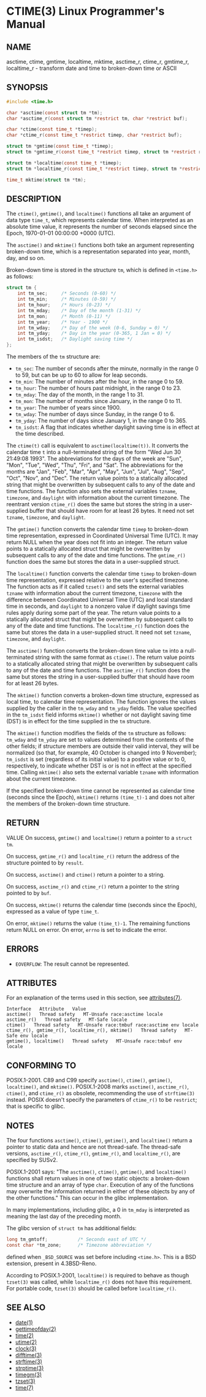 # CTIME(3) Linux Programmer's Manual
## NAME
asctime, ctime, gmtime, localtime, mktime, asctime_r, ctime_r, gmtime_r, localtime_r - transform date and time to broken-down time or ASCII
## SYNOPSIS
```c
#include <time.h>

char *asctime(const struct tm *tm);
char *asctime_r(const struct tm *restrict tm, char *restrict buf);

char *ctime(const time_t *timep);
char *ctime_r(const time_t *restrict timep, char *restrict buf);

struct tm *gmtime(const time_t *timep);
struct tm *gmtime_r(const time_t *restrict timep, struct tm *restrict result);

struct tm *localtime(const time_t *timep);
struct tm *localtime_r(const time_t *restrict timep, struct tm *restrict result);

time_t mktime(struct tm *tm);
```

## DESCRIPTION
The `ctime()`, `gmtime()`, and `localtime()` functions all take an argument of data type `time_t`, which represents calendar time. When interpreted as an absolute time value, it represents the number of seconds elapsed since the Epoch, 1970-01-01 00:00:00 +0000 (UTC).

The `asctime()` and `mktime()` functions both take an argument representing broken-down time, which is a representation separated into year, month, day, and so on.

Broken-down time is stored in the structure `tm`, which is defined in `<time.h>` as follows:
```c
struct tm {
    int tm_sec;     /* Seconds (0-60) */
    int tm_min;     /* Minutes (0-59) */
    int tm_hour;    /* Hours (0-23) */
    int tm_mday;    /* Day of the month (1-31) */
    int tm_mon;     /* Month (0-11) */
    int tm_year;    /* Year - 1900 */
    int tm_wday;    /* Day of the week (0-6, Sunday = 0) */
    int tm_yday;    /* Day in the year (0-365, 1 Jan = 0) */
    int tm_isdst;   /* Daylight saving time */
};
```

The members of the `tm` structure are:

- `tm_sec`: The number of seconds after the minute, normally in the range 0 to 59, but can be up to 60 to allow for leap seconds.
- `tm_min`: The number of minutes after the hour, in the range 0 to 59.
- `tm_hour`: The number of hours past midnight, in the range 0 to 23.
- `tm_mday`: The day of the month, in the range 1 to 31.
- `tm_mon`: The number of months since January, in the range 0 to 11.
- `tm_year`: The number of years since 1900.
- `tm_wday`: The number of days since Sunday, in the range 0 to 6.
- `tm_yday`: The number of days since January 1, in the range 0 to 365.
- `tm_isdst`: A flag that indicates whether daylight saving time is in effect at the time described.

The `ctime(t)` call is equivalent to `asctime(localtime(t))`. It converts the calendar time `t` into a null-terminated string of the form "Wed Jun 30 21:49:08 1993". The abbreviations for the days of the week are "Sun", "Mon", "Tue", "Wed", "Thu", "Fri", and "Sat". The abbreviations for the months are "Jan", "Feb", "Mar", "Apr", "May", "Jun", "Jul", "Aug", "Sep", "Oct", "Nov", and "Dec". The return value points to a statically allocated string that might be overwritten by subsequent calls to any of the date and time functions. The function also sets the external variables `tzname`, `timezone`, and `daylight` with information about the current timezone. The reentrant version `ctime_r()` does the same but stores the string in a user-supplied buffer that should have room for at least 26 bytes. It need not set `tzname`, `timezone`, and `daylight`.

The `gmtime()` function converts the calendar time `timep` to broken-down time representation, expressed in Coordinated Universal Time (UTC). It may return NULL when the year does not fit into an integer. The return value points to a statically allocated struct that might be overwritten by subsequent calls to any of the date and time functions. The `gmtime_r()` function does the same but stores the data in a user-supplied struct.

The `localtime()` function converts the calendar time `timep` to broken-down time representation, expressed relative to the user's specified timezone. The function acts as if it called `tzset()` and sets the external variables `tzname` with information about the current timezone, `timezone` with the difference between Coordinated Universal Time (UTC) and local standard time in seconds, and `daylight` to a nonzero value if daylight savings time rules apply during some part of the year. The return value points to a statically allocated struct that might be overwritten by subsequent calls to any of the date and time functions. The `localtime_r()` function does the same but stores the data in a user-supplied struct. It need not set `tzname`, `timezone`, and `daylight`.

The `asctime()` function converts the broken-down time value `tm` into a null-terminated string with the same format as `ctime()`. The return value points to a statically allocated string that might be overwritten by subsequent calls to any of the date and time functions. The `asctime_r()` function does the same but stores the string in a user-supplied buffer that should have room for at least 26 bytes.

The `mktime()` function converts a broken-down time structure, expressed as local time, to calendar time representation. The function ignores the values supplied by the caller in the `tm_wday` and `tm_yday` fields. The value specified in the `tm_isdst` field informs `mktime()` whether or not daylight saving time (DST) is in effect for the time supplied in the `tm` structure.

The `mktime()` function modifies the fields of the `tm` structure as follows: `tm_wday` and `tm_yday` are set to values determined from the contents of the other fields; if structure members are outside their valid interval, they will be normalized (so that, for example, 40 October is changed into 9 November); `tm_isdst` is set (regardless of its initial value) to a positive value or to 0, respectively, to indicate whether DST is or is not in effect at the specified time. Calling `mktime()` also sets the external variable `tzname` with information about the current timezone.

If the specified broken-down time cannot be represented as calendar time (seconds since the Epoch), `mktime()` returns `(time_t)-1` and does not alter the members of the broken-down time structure.

## RETURN

 VALUE
On success, `gmtime()` and `localtime()` return a pointer to a `struct tm`.

On success, `gmtime_r()` and `localtime_r()` return the address of the structure pointed to by `result`.

On success, `asctime()` and `ctime()` return a pointer to a string.

On success, `asctime_r()` and `ctime_r()` return a pointer to the string pointed to by `buf`.

On success, `mktime()` returns the calendar time (seconds since the Epoch), expressed as a value of type `time_t`.

On error, `mktime()` returns the value `(time_t)-1`. The remaining functions return NULL on error. On error, `errno` is set to indicate the error.

## ERRORS
- `EOVERFLOW`: The result cannot be represented.

## ATTRIBUTES
For an explanation of the terms used in this section, see [attributes(7)](https://man7.org/linux/man-pages/man7/attributes.7).

```
Interface   Attribute   Value
asctime()   Thread safety   MT-Unsafe race:asctime locale
asctime_r()   Thread safety   MT-Safe locale
ctime()   Thread safety   MT-Unsafe race:tmbuf race:asctime env locale
ctime_r(), gmtime_r(), localtime_r(), mktime()   Thread safety   MT-Safe env locale
gmtime(), localtime()   Thread safety   MT-Unsafe race:tmbuf env locale
```

## CONFORMING TO
POSIX.1-2001. C89 and C99 specify `asctime()`, `ctime()`, `gmtime()`, `localtime()`, and `mktime()`. POSIX.1-2008 marks `asctime()`, `asctime_r()`, `ctime()`, and `ctime_r()` as obsolete, recommending the use of `strftime(3)` instead. POSIX doesn't specify the parameters of `ctime_r()` to be `restrict`; that is specific to glibc.

## NOTES
The four functions `asctime()`, `ctime()`, `gmtime()`, and `localtime()` return a pointer to static data and hence are not thread-safe. The thread-safe versions, `asctime_r()`, `ctime_r()`, `gmtime_r()`, and `localtime_r()`, are specified by SUSv2.

POSIX.1-2001 says: "The `asctime()`, `ctime()`, `gmtime()`, and `localtime()` functions shall return values in one of two static objects: a broken-down time structure and an array of type `char`. Execution of any of the functions may overwrite the information returned in either of these objects by any of the other functions." This can occur in the glibc implementation.

In many implementations, including glibc, a 0 in `tm_mday` is interpreted as meaning the last day of the preceding month.

The glibc version of `struct tm` has additional fields:

```c
long tm_gmtoff;           /* Seconds east of UTC */
const char *tm_zone;      /* Timezone abbreviation */
```

defined when `_BSD_SOURCE` was set before including `<time.h>`. This is a BSD extension, present in 4.3BSD-Reno.

According to POSIX.1-2001, `localtime()` is required to behave as though `tzset(3)` was called, while `localtime_r()` does not have this requirement. For portable code, `tzset(3)` should be called before `localtime_r()`.

## SEE ALSO
- [date(1)](https://man7.org/linux/man-pages/man1/date.1)
- [gettimeofday(2)](https://man7.org/linux/man-pages/man2/gettimeofday.2)
- [time(2)](https://man7.org/linux/man-pages/man2/time.2)
- [utime(2)](https://man7.org/linux/man-pages/man2/utime.2)
- [clock(3)](https://man7.org/linux/man-pages/man3/clock.3)
- [difftime(3)](https://man7.org/linux/man-pages/man3/difftime.3)
- [strftime(3)](https://man7.org/linux/man-pages/man3/strftime.3)
- [strptime(3)](https://man7.org/linux/man-pages/man3/strptime.3)
- [timegm(3)](https://man7.org/linux/man-pages/man3/timegm.3)
- [tzset(3)](https://man7.org/linux/man-pages/man3/tzset.3)
- [time(7)](https://man7.org/linux/man-pages/man7/time.7)
